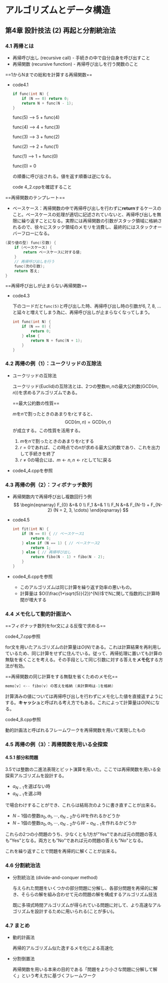 # アルゴリズムとデータ構造

## 第4章 設計技法 (2) 再起と分割統治法

### 4.1 再帰とは

- 再帰呼び出し (recursive call) - 手続きの中で自分自身を呼び出すこと
- 再帰関数 (recursive function) - 再帰呼び出しを行う関数のこと

==1からNまでの総和を計算する再帰関数==

- code4.1

  ``` cpp
  if func(int N) {
      if (N == 0) return 0;
      return N + func(N - 1);
  }
  ```

  func(5) --> 5 + func(4)

  func(4) --> 4 + func(3)

  func(3) --> 3 + func(2)

  func(2) --> 2 + func(1)

  func(1) --> 1 + func(0)

  func(0) = 0

  の順番に呼び出される。値を返す順番は逆になる。

  code 4_2.cppを確認すること

  

==再帰関数のテンプレート== 

- ベースケース：再帰関数の中で再帰呼び出しを行わずに**return**するケースのこと。ベースケースの処理が適切に記述されていないと、再帰呼び出しを無限に繰り返すことになる。実際には再帰関数の引数がスタック領域に格納されるので、徐々にスタック領域のメモリを消費し、最終的にはスタックオーバーフローになる。

```cpp
(戻り値の型) func(引数) {
    if (ベースケース) {
        return ベースケースに対する値;
    }
    // 再帰呼び出しを行う
    func(次の引数);
    return 答え;
}
```

==再帰呼び出しが止まらない再帰関数==

- code4.3

  下のコードだと`func(5)`と呼び出した時、再帰呼び出し時の引数が6, 7, 8, ...と延々と増えてしまう為に、再帰呼び出しが止まらなくなってしまう。

  ```cpp
  int func(int N) {
      if (N == 0) {
          return 0;
      } else {
          return N + func(N + 1);
      }
  }
  ```

### 4.2 再帰の例（1）：ユークリッドの互除法

- ユークリッドの互除法

  ユークリッド(Euclid)の互除法とは、2つの整数$m, n$の最大公約数($\text{GCD}(m, n)$)を求めるアルゴリズムである。

  ==最大公約数の性質==

  $m$を$n$で割ったときのあまりを$r$とすると、
  $$
  \text{GCD}(m, n) = \text{GCD}(n, r)
  $$
  が成立する。この性質を活用する。

  1. $m$を$n$で割ったときのあまりを$r$とする
  2. $r = 0$であれば、この時点での$n$が求める最大公約数であり、これを出力して手続きを終了
  3. $r \neq 0$の場合には、$m \leftarrow n, n\leftarrow r$として1に戻る

- code4_4.cppを参照

### 4.3 再帰の例（2）：フィボナッチ数列

- 再帰関数内で再帰呼び出し複数回行う例
  $$
  \begin{eqnarray}
  F_{0} &=& 0 \\
  F_1 &=& 1 \\
  F_N &=& F_{N-1} + F_{N-2} (N = 2, 3, \cdots)
  \end{eqnarray}
  $$
  

- code4.5

  ```cpp
  int fit(int N) {
      if (N == 0) { // ベースケース1
          return 0;
      } else if (N == 1) { // ベースケース2
          return 1;
      } else { // 再帰呼び出し
          return fibo(N - 1) + fibo(N - 2);
      }
  }
  ```

- code4_6.cppを参照
  - このアルゴリズムは同じ計算を繰り返す効率の悪いもの。
  - 計算量は $O((\frac{1+\sqrt{5}}{2})^{N})$でNに関して指数的に計算時間が増大する

### 4.4 メモ化して動的計画法へ

==フィボナッチ数列をfor文による反復で求める==

code4_7.cpp参照

for文を用いたアルゴリズムの計算量は$O(N)$である。これは計算結果を再利用しているため、同じ計算をせずに住んでいる。従って、再帰処理に置いても計算の無駄を省くことを考える。その手段として同じ引数に対する答えを**メモ化**する方法が有効。

==再帰関数の同じ計算をする無駄を省くためのメモ化==

```cpp
memo[v] <-- fibo(v) の答えを格納 (未計算時は-1を格納)
```

計算済みの値については再帰呼び出しを行わずにメモ化した値を直接返すようにする。**キャッシュ**と呼ばれる考え方でもある。これによって計算量は$O(N)$になる。

code4_8.cpp参照

動的計画法と呼ばれるフレームワークを再帰関数を用いて実現したもの

### 4.5 再帰の例（3）：再帰関数を用いる全探索

#### 4.5.1 部分和問題

3.5では整数の二進法表現とビット演算を用いた。ここでは再帰関数を用いる全探索アルゴリズムを設計する。

- $a_{N-1}$を選ばない時
- $a_{N-1}$を選ぶ時

で場合わけすることができ、これらは結局次のように書き直すことが出来る。

- $N-1$個の整数$a_0,a_1, \cdots, a_{N-2}$から$W$を作れるかどうか
- $N-1$個の整数$a_0,a_1, \cdots, a_{N-2}$から$W - a_{N-1}$を作れるかどうか

これらの2つの小問題のうち、少なくとも1方が"Yes"であれば元の問題の答えも”Yes"となる。両方とも”No”であれば元の問題の答えも”No"となる。

これを繰り返すことで問題を再帰的に解くことが出来る。

### 4.6 分割統治法

- 分割統治法 (divide-and-conquer method)

  与えられた問題をいくつかの部分問題に分解し、各部分問題を再帰的に解き、そららの解を組み合わせて元の問題の解を構成するアルゴリズム技法

  既に多項式時間アルゴリズムが得られている問題に対して、より高速なアルゴリズムを設計するために用いられる(ことが多い)。

### 4.7 まとめ

- 動的計画法

  再帰的アルゴリズム似た逸するメモ化による高速化

- 分割倒置法

  再帰関数を用いる本来の目的である「問題をより小さな問題に分解して解く」という考え方に基づくフレームワーク